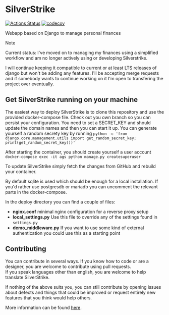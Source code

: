 # SilverStrike
[![Actions Status](https://github.com/agstrike/silverstrike/workflows/Test%20and%20Lint/badge.svg)](https://github.com/agstrike/silverstrike/actions)
[![codecov](https://codecov.io/gh/agstrike/silverstrike/branch/master/graph/badge.svg)](https://codecov.io/gh/agstrike/silverstrike)

Webapp based on Django to manage personal finances


> [!NOTE]  
> Current status: I've moved on to managing my finances using a simplified workflow and am no longer actively using or developing Silverstrike.
> 
> I will continue keeping it compatible to current or at least LTS releases of django but won't be adding any features.
> I'll be accepting merge requests and if somebody wants to continue working on it I'm open to transfering the project over eventually.


## Get SilverStrike running on your machine

The easiest way to deploy SilverStrike is to clone this repository and use the provided docker-compose file. Check out you own branch so you can persist your configuration. 
You need to set a SECRET_KEY and should update the domain names and then you can start it up. 
You can generate yourself a random secrety key by running `python -c 'from django.core.management.utils import get_random_secret_key; print(get_random_secret_key())'`

After starting the container, you should create yourself a user account
`docker-compose exec -it ags python manage.py createsuperuser`

To update SilverStrike simply fetch the changes from GitHub and rebuild your container.

By default sqlite is used which should be enough for a local installation. If you'd rather use postgresdb or mariadb you can uncomment the relevant parts in the docker-compose.

In the deploy directory you can find a couple of files:
- **nginx.conf** minimal nginx configuration for a reverse proxy setup
- **local_settings.py** Use this file to override any of the settings found in `settings.py`
- **demo_middleware.py** If you want to use some kind of external authentication you could use this as a starting point

## Contributing

You can contribute in several ways. If you know how to code or are a designer, you are welcome to contribute using pull requests.  
If you speak languages other than english, you are welcome to help translate SilverStrike.

If nothing of the above suits you, you can still contribute by opening issues about defects and things that could be improved or request entirely new features that you think would help others.

More information can be found [here](https://github.com/agstrike/silverstrike/blob/master/CONTRIBUTING.md).
